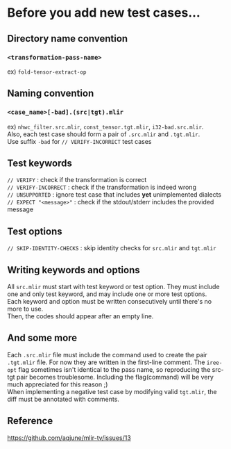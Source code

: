 # Before you add new test cases...

## Directory name convention
### `<transformation-pass-name>`
ex) `fold-tensor-extract-op`

## Naming convention
### `<case_name>[-bad].(src|tgt).mlir`
ex) `nhwc_filter.src.mlir`, `const_tensor.tgt.mlir`, `i32-bad.src.mlir`.  
Also, each test case should form a pair of `.src.mlir` and `.tgt.mlir`.  
Use suffix `-bad` for `// VERIFY-INCORRECT` test cases

## Test keywords
`// VERIFY` : check if the transformation is correct  
`// VERIFY-INCORRECT` : check if the transformation is indeed wrong  
`// UNSUPPORTED` : ignore test case that includes **yet** unimplemented dialects  
`// EXPECT "<message>"` : check if the stdout/stderr includes the provided message  

## Test options
`// SKIP-IDENTITY-CHECKS` : skip identity checks for `src.mlir` and `tgt.mlir`

## Writing keywords and options
All `src.mlir` must start with test keyword or test option. They must include one and only test keyword, and may include one or more test options.   
Each keyword and option must be written consecutively until there's no more to use.  
Then, the codes should appear after an empty line.

## And some more
Each `.src.mlir` file must include the command used to create the pair `.tgt.mlir` file. For now they are written in the first-line comment. The `iree-opt` flag sometimes isn't identical to the pass name, so reproducing the src-tgt pair becomes troublesome. Including the flag(command) will be very much appreciated for this reason ;)  
When implementing a negative test case by modifying valid `tgt.mlir`, the diff must be annotated with comments.

## Reference
https://github.com/aqjune/mlir-tv/issues/13
